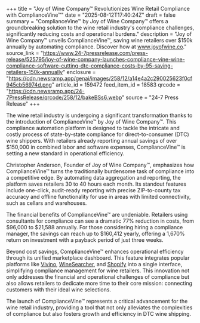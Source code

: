 +++
title = "Joy of Wine Company™ Revolutionizes Wine Retail Compliance with ComplianceVine™"
date = "2025-08-12T17:40:24Z"
draft = false
summary = "ComplianceVine™ by Joy of Wine Company™ offers a groundbreaking solution to the wine retail industry's compliance challenges, significantly reducing costs and operational burdens."
description = "Joy of Wine Company™ unveils ComplianceVine™, saving wine retailers over $150k annually by automating compliance. Discover how at www.joyofwine.co."
source_link = "https://www.24-7pressrelease.com/press-release/525795/joy-of-wine-company-launches-compliance-vine-wine-compliance-software-cutting-dtc-compliance-costs-by-95-saving-retailers-150k-annually"
enclosure = "https://cdn.newsramp.app/genai/images/258/12/a14e4a2c290025623f0cf945cb56974d.png"
article_id = 159472
feed_item_id = 18583
qrcode = "https://cdn.newsramp.app/24-7PressRelease/qrcode/258/12/bakeBSs6.webp"
source = "24-7 Press Release"
+++

<p>The wine retail industry is undergoing a significant transformation thanks to the introduction of ComplianceVine™ by Joy of Wine Company™. This compliance automation platform is designed to tackle the intricate and costly process of state-by-state compliance for direct-to-consumer (DTC) wine shippers. With retailers already reporting annual savings of over $150,000 in combined labor and software expenses, ComplianceVine™ is setting a new standard in operational efficiency.</p><p>Christopher Anderson, Founder of Joy of Wine Company™, emphasizes how ComplianceVine™ turns the traditionally burdensome task of compliance into a competitive edge. By automating data aggregation and reporting, the platform saves retailers 30 to 40 hours each month. Its standout features include one-click, audit-ready reporting with precise ZIP-to-county tax accuracy and offline functionality for use in areas with limited connectivity, such as cellars and warehouses.</p><p>The financial benefits of ComplianceVine™ are undeniable. Retailers using consultants for compliance can see a dramatic 77% reduction in costs, from $96,000 to $21,588 annually. For those considering hiring a compliance manager, the savings can reach up to $160,412 yearly, offering a 1,670% return on investment with a payback period of just three weeks.</p><p>Beyond cost savings, ComplianceVine™ enhances operational efficiency through its unified marketplace dashboard. This feature integrates popular platforms like <a href='https://www.vivino.com' rel='nofollow' target='_blank'>Vivino</a>, <a href='https://www.winesearcher.com' rel='nofollow' target='_blank'>WineSearcher</a>, and <a href='https://www.shopify.com' rel='nofollow' target='_blank'>Shopify</a> into a single interface, simplifying compliance management for wine retailers. This innovation not only addresses the financial and operational challenges of compliance but also allows retailers to dedicate more time to their core mission: connecting customers with their ideal wine selections.</p><p>The launch of ComplianceVine™ represents a critical advancement for the wine retail industry, providing a tool that not only alleviates the complexities of compliance but also fosters growth and efficiency in DTC wine shipping.</p>
